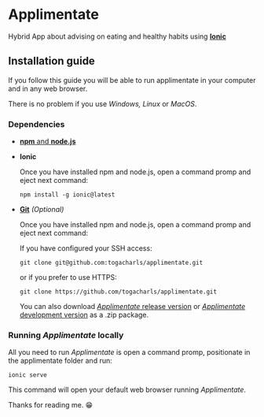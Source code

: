 # Applimentate
Hybrid App about advising on eating and healthy habits using [__Ionic__](https://ionicframework.com/)

## Installation guide
If you follow this guide you will be able to run applimentate in your computer and in any web browser. 

There is no problem if you use _Windows, Linux_ or _MacOS_. 
### Dependencies
* [__npm__ and __node.js__](https://nodejs.org/en/)
* __Ionic__

    Once you have installed npm and node.js, open a command promp and eject next command:
    ```
    npm install -g ionic@latest
    ```
* [__Git__](https://git-scm.com/downloads) _(Optional)_
    
    Once you have installed npm and node.js, open a command promp and eject next command:
    
    If you have configured your SSH access: 
     ```
     git clone git@github.com:togacharls/applimentate.git
     ```
     or if you prefer to use HTTPS:
     ```
     git clone https://github.com/togacharls/applimentate.git
     ```
     You can also download [_Applimentate_ release version](https://github.com/togacharls/applimentate/archive/master.zip)
     or [_Applimentate_ development version](https://github.com/togacharls/applimentate/archive/master.zip) as a .zip package.
### Running _Applimentate_ locally
All you need to run _Applimentate_ is open a command promp, positionate in the applimentate folder and run:
```
ionic serve
```
This command will open your default web browser running _Applimentate_.

Thanks for reading me. :grin:


